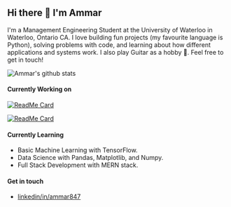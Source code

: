## Hi there 👋 I'm Ammar

<!--
**ammar-s847/ammar-s847** is a ✨ _special_ ✨ repository because its `README.md` (this file) appears on your GitHub profile.

Here are some ideas to get you started:

- 🔭 I’m currently working on ...
- 🌱 I’m currently learning ...
- 👯 I’m looking to collaborate on ...
- 🤔 I’m looking for help with ...
- 💬 Ask me about ...
- 📫 How to reach me: ...
- 😄 Pronouns: ...
- ⚡ Fun fact: ...
-->

I'm a Management Engineering Student at the University of Waterloo in Waterloo, Ontario CA. I love building fun projects (my favourite language is Python), solving problems with code, and learning about how different applications and systems work. I also play Guitar as a hobby 🎸. Feel free to get in touch!

![Ammar's github stats](https://github-readme-stats.vercel.app/api?username=ammar-s847&show_icons=true&bg_color=1f0145&text_color=ffffff&title_color=ffffff&icon_color=ffffff) <!-- &bg_color=1f0145&text_color=ffffff&title_color=ffffff&icon_color=ffffff -->

#### Currently Working on
[![ReadMe Card](https://github-readme-stats.vercel.app/api/pin/?username=ammar-s847&repo=A-Star-Pathfinding-Visualizer&bg_color=1f0145&text_color=ffffff&title_color=ffffff&icon_color=ffffff)](https://github.com/ammar-s847/A-Star-Pathfinding-Visualizer)
<!--[![ReadMe Card](https://github-readme-stats.vercel.app/api/pin/?username=ammar-s847&repo=forex-comparison)](https://github.com/ammar-s847/forex-comparison)-->
[![ReadMe Card](https://github-readme-stats.vercel.app/api/pin/?username=ammar-s847&repo=ClientViewer&bg_color=1f0145&text_color=ffffff&title_color=ffffff&icon_color=ffffff)](https://github.com/ammar-s847/ClientViewer)
<!--[![ReadMe Card](https://github-readme-stats.vercel.app/api/pin/?username=waterloo-rocketry&repo=topside)](https://github.com/waterloo-rocketry/topside)-->
<!--
* Markov Chain Project
* PHP CRUD Web app
* Sentiment Analysis Project
-->

#### Currently Learning
* Basic Machine Learning with TensorFlow.
* Data Science with Pandas, Matplotlib, and Numpy.
* Full Stack Development with MERN stack.

#### Get in touch
* <a href="https://www.linkedin.com/in/ammar847/" target="_blank">linkedin/in/ammar847</a>
